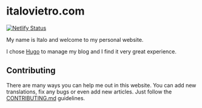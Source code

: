 # italovietro.com

[![Netlify Status](https://api.netlify.com/api/v1/badges/ff823fd2-d787-4d46-997b-40e00643506a/deploy-status)](https://app.netlify.com/sites/optimistic-davinci-c6f486/deploys)

My name is Italo and welcome to my personal website.

I chose [Hugo](https://gohugo.io) to manage my blog and I find it very great experience.


## Contributing

There are many ways you can help me out in this website. You can add new translations, fix any bugs or even add new articles. 
Just follow the [CONTRIBUTING.md](CONTRIBUTING.md) guidelines.
